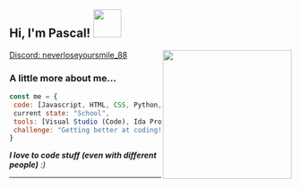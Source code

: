 <h2> Hi, I'm Pascal! <img src="https://media.giphy.com/media/mGcNjsfWAjY5AEZNw6/giphy.gif" width="50"></h2>
<img align='right' src="https://cdn.discordapp.com/attachments/1168349370840780840/1207101681909764116/83749737.jpg?ex=65de6c0b&is=65cbf70b&hm=abb3f3c62072240079a00368b6e729c4e063a485cf68bf444d69b59e4ec76810&****" width="230">
</em></p>

[Discord: neverloseyoursmile_88](discord.com/users/1168346922810085436)

### A little more about me...  

```javascript
const me = {
 code: [Javascript, HTML, CSS, Python, Lua, C#, Learning C++],
 current state: "School",
 tools: [Visual Studio (Code), Ida Pro, Reclass, ...],
 challenge: "Getting better at coding!"
}
```

<em><b>I love to code stuff (even with different people)</b> </b> :)</em>

---
